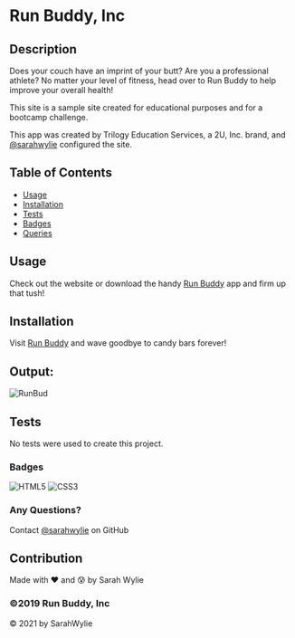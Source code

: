 # Run Buddy, Inc

## Description
Does your couch have an imprint of your butt? Are you a professional athlete? No matter your level of fitness, head over to Run Buddy to help improve your overall health!

This site is a sample site created for educational purposes and for a bootcamp challenge.

This app was created by Trilogy Education Services, a 2U, Inc. brand, and [@sarahwylie](https://github.com/sarahwylie) configured the site.

## Table of Contents
* [Usage](#usage)
* [Installation](#installation)
* [Tests](#tests)
* [Badges](#badges)
* [Queries](#any-questions)

## Usage
Check out the website or download the handy [Run Buddy](https://sarahwylie.github.io/run-buddy/) app and firm up that tush!

## Installation
Visit [Run Buddy](https://sarahwylie.github.io/run-buddy/) and wave goodbye to candy bars forever!

## Output:
![RunBud](https://user-images.githubusercontent.com/90208612/179557239-a585560d-5a9c-41e9-9a12-db6209cf469b.png)

## Tests
No tests were used to create this project.

### Badges
![HTML5](https://img.shields.io/badge/html5-%23E34F26.svg?style=for-the-badge&logo=html5&logoColor=white)
![CSS3](https://img.shields.io/badge/css3-%231572B6.svg?style=for-the-badge&logo=css3&logoColor=white)

### Any Questions?
Contact [@sarahwylie](https://github.com/sarahwylie) on GitHub

##  Contribution
Made with :heart: and :cold_sweat: by Sarah Wylie

### ©️2019 Run Buddy, Inc
© 2021 by SarahWylie

